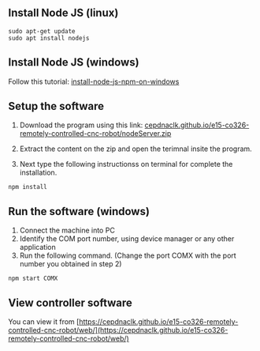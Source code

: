 
## Install Node JS (linux)

```
sudo apt-get update
sudo apt install nodejs
```
## Install Node JS (windows)

Follow this tutorial:
[install-node-js-npm-on-windows](https://phoenixnap.com/kb/install-node-js-npm-on-windows)

## Setup the software

1. Download the program using this link: 
[cepdnaclk.github.io/e15-co326-remotely-controlled-cnc-robot/nodeServer.zip](https://cepdnaclk.github.io/e15-co326-remotely-controlled-cnc-robot/nodeServer.zip)

2. Extract the content on the zip and open the terimnal insite the program. 

3. Next type the following instructionss on terminal for complete the installation.

```
npm install
```

## Run the software (windows)

1. Connect the machine into PC
2. Identify the COM port number, using device manager or any other application
3. Run the following command. (Change the port COMX with the port number you obtained in step 2)

```
npm start COMX
```

## View controller software

You can view it from  [https://cepdnaclk.github.io/e15-co326-remotely-controlled-cnc-robot/web/](https://cepdnaclk.github.io/e15-co326-remotely-controlled-cnc-robot/web/)




